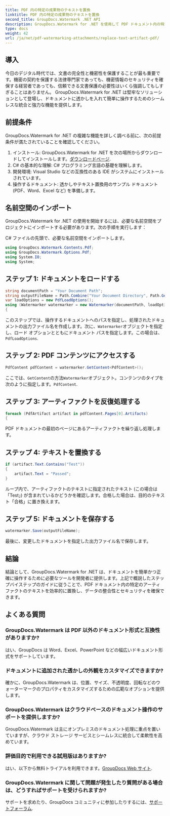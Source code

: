 ```yaml
---
title: PDF 内の特定の成果物のテキストを置換
linktitle: PDF 内の特定の成果物のテキストを置換
second_title: GroupDocs.Watermark .NET API
description: GroupDocs.Watermark for .NET を使用して PDF ドキュメント内の特定のアーティファクトのテキストを置換する方法を説明します。ドキュメントのセキュリティと整合性を簡単に強化します。
type: docs
weight: 42
url: /ja/net/pdf-watermarking-attachments/replace-text-artifact-pdf/
---
```

## 導入
今日のデジタル時代では、文書の完全性と機密性を保護することが最も重要です。機密の契約を保護する法律専門家であっても、機密情報のセキュリティを確保する経営者であっても、信頼できる文書保護の必要性はいくら強調してもしすぎることはありません。 GroupDocs.Watermark for .NET は堅牢なソリューションとして登場し、ドキュメントに透かしを入れて簡単に操作するためのシームレスな統合と強力な機能を提供します。
## 前提条件
GroupDocs.Watermark for .NET の複雑な機能を詳しく調べる前に、次の前提条件が満たされていることを確認してください。
1. インストール: GroupDocs.Watermark for .NET を次の場所からダウンロードしてインストールします。[ダウンロードページ](https://releases.groupdocs.com/Watermark/net/).
2. C# の基本的な理解: C# プログラミング言語の基礎を理解します。
3. 開発環境: Visual Studio などの互換性のある IDE がシステムにインストールされています。
4. 操作するドキュメント: 透かしやテキスト置換用のサンプル ドキュメント (PDF、Word、Excel など) を準備します。

## 名前空間のインポート
GroupDocs.Watermark for .NET の使用を開始するには、必要な名前空間をプロジェクトにインポートする必要があります。次の手順を実行します：

C# ファイルの先頭で、必要な名前空間をインポートします。
```csharp
using GroupDocs.Watermark.Contents.Pdf;
using GroupDocs.Watermark.Options.Pdf;
using System.IO;
using System;
```
## ステップ 1: ドキュメントをロードする
```csharp
string documentPath = "Your Document Path";
string outputFileName = Path.Combine("Your Document Directory", Path.GetFileName(documentPath));
var loadOptions = new PdfLoadOptions();
using (Watermarker watermarker = new Watermarker(documentPath, loadOptions))
{
```
このステップでは、操作するドキュメントへのパスを指定し、処理されたドキュメントの出力ファイル名を作成します。次に、`Watermarker`オブジェクトを指定し、ロード オプションとともにドキュメント パスを指定します。この場合は、`PdfLoadOptions`.
## ステップ 2: PDF コンテンツにアクセスする
```csharp
PdfContent pdfContent = watermarker.GetContent<PdfContent>();
```
ここでは、`GetContent`の方法`Watermarker`オブジェクト。コンテンツのタイプを次のように指定します。`PdfContent`.
## ステップ 3: アーティファクトを反復処理する
```csharp
foreach (PdfArtifact artifact in pdfContent.Pages[0].Artifacts)
{
```
PDF ドキュメントの最初のページにあるアーティファクトを繰り返し処理します。
## ステップ 4: テキストを置換する
```csharp
if (artifact.Text.Contains("Test"))
{
    artifact.Text = "Passed";
}
```
ループ内で、アーティファクトのテキストに指定されたテキスト (この場合は「Test」) が含まれているかどうかを確認します。合格した場合は、目的のテキスト「合格」に置き換えます。
## ステップ 5: ドキュメントを保存する
```csharp
watermarker.Save(outputFileName);
```
最後に、変更したドキュメントを指定した出力ファイル名で保存します。

## 結論
結論として、GroupDocs.Watermark for .NET は、ドキュメントを簡単かつ正確に操作するために必要なツールを開発者に提供します。上記で概説したステップバイステップのガイドに従うことで、PDF ドキュメント内の特定のアーティファクトのテキストを効率的に置換し、データの整合性とセキュリティを確保できます。
## よくある質問
### GroupDocs.Watermark は PDF 以外のドキュメント形式と互換性がありますか?
はい、GroupDocs は Word、Excel、PowerPoint などの幅広いドキュメント形式をサポートしています。
### ドキュメントに追加された透かしの外観をカスタマイズできますか?
確かに、GroupDocs.Watermark は、位置、サイズ、不透明度、回転などのウォーターマークのプロパティをカスタマイズするための広範なオプションを提供します。
### GroupDocs.Watermark はクラウドベースのドキュメント操作のサポートを提供しますか?
GroupDocs.Watermark は主にオンプレミスのドキュメント処理に重点を置いていますが、クラウド ストレージ サービスとシームレスに統合して柔軟性を高めています。
### 評価目的で利用できる試用版はありますか?
はい、以下から無料トライアルを利用できます。[GroupDocs Web サイト](https://releases.groupdocs.com/).
### GroupDocs.Watermark に関して問題が発生したり質問がある場合は、どうすればサポートを受けられますか?
サポートを求めたり、GroupDocs コミュニティに参加したりするには、[サポートフォーラム](https://forum.groupdocs.com/c/watermark/19).